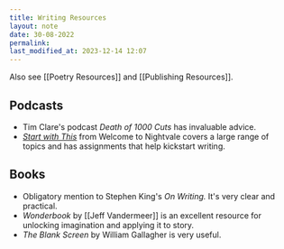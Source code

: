 ```yaml
---
title: Writing Resources
layout: note
date: 30-08-2022
permalink: 
last_modified_at: 2023-12-14 12:07
---
```


Also see [[Poetry Resources]] and [[Publishing Resources]].

## Podcasts

-   Tim Clare's podcast *Death of 1000 Cuts* has invaluable advice.
-   *<a href="http://www.nightvalepresents.com/startwiththis" >Start with This</a>* from Welcome to Nightvale covers a large range of topics and has assignments that help kickstart writing.

## Books

-   Obligatory mention to Stephen King's *On Writing.* It's very clear and practical.
-   *Wonderbook* by [[Jeff Vandermeer]] is an excellent resource for unlocking imagination and applying it to story.
-   *The Blank Screen* by William Gallagher is very useful.
